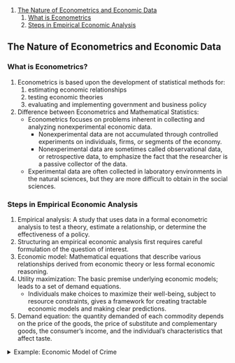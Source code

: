 
1. [The Nature of Econometrics and Economic Data](#The-Nature-of-Econometrics-and-Economic-Data)
   1. [What is Econometrics](#What-is-Econometrics)
   2. [Steps in Empirical Economic Analysis](#Steps-in-Empirical-Economic-Analysis)

## The Nature of Econometrics and Economic Data

### What is Econometrics?

1. Econometrics is based upon the development of statistical methods for:
   1. estimating economic relationships
   2. testing economic theories
   3. evaluating and implementing government and business policy
2. Difference between Econometrics and Mathematical Statistics:
   - Econometrics focuses on problems inherent in collecting and analyzing nonexperimental economic data.
     - Nonexperimental data are not accumulated through controlled experiments on individuals, firms, or segments of the economy. 
     - Nonexperimental data are sometimes called observational data, or retrospective data, to emphasize the fact that the researcher is a passive collector of the data.
   - Experimental data are often collected in laboratory environments in the natural sciences, but they are more difficult to obtain in the social sciences.

### Steps in Empirical Economic Analysis

1. Empirical analysis: A study that uses data in a formal econometric analysis to test a theory, estimate a relationship, or determine the effectiveness of a policy.
2. Structuring an empirical economic analysis first requires careful formulation of the question of interest.
3. Economic model: Mathematical equations that describe various relationships derived from economic theory or less formal economic reasoning.
4. Utility maximization: The basic premise underlying economic models; leads to a set of demand equations.
   - Individuals make choices to maximize their well-being, subject to resource constraints, gives a framework for creating tractable economic models and making clear predictions.
5. Demand equation: the quantity demanded of each commodity depends on the price of the goods, the price of substitute and complementary goods, the consumer’s income, and the individual’s characteristics that affect taste.

<details>
  <summary>Example: Economic Model of Crime</summary>

   1. Gary Becker postulated a utility maximization framework to describe an individual’s participation in crime. 
   2. Certain crimes have clear economic rewards, but most criminal behaviors have costs. 
   3. The opportunity costs of crime prevent the criminal from participating in other activities such as legal employment.
   4. In addition, there are costs associated with the possibility of being caught and then, if convicted, the costs associated with incarceration. 
   5. The decision to undertake illegal activity is one of resource allocation, with the benefits and costs of competing activities taken into account.

   Under general assumptions, we can derive an equation describing the amount of time spent in criminal activity as a function of various factors. We might represent such a function as

   $$ y = f(x_1, x_2, x_3, x_4, x_5, x_6, x_7) $$
   
   where:
   
   $y$ = hours spent in criminal activities
   
   
</details>
